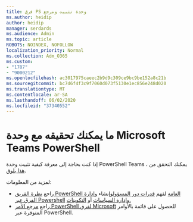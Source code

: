 ```yaml
---
title: فرق PS وحدة تثبيت ومرجع
ms.author: heidip
author: heidip
manager: serdards
ms.audience: Admin
ms.topic: article
ROBOTS: NOINDEX, NOFOLLOW
localization_priority: Normal
ms.collection: Adm_O365
ms.custom:
- "1787"
- "9000212"
ms.openlocfilehash: ac3017975caeec2b9d9c309ce9bc9be152a8c21b
ms.sourcegitcommit: bc7d6f4f3c9f7060d073f5130e1ec856e248d020
ms.translationtype: MT
ms.contentlocale: ar-SA
ms.lasthandoff: 06/02/2020
ms.locfileid: "37340552"
---
```

# <a name="what-you-can-accomplish-with-microsoft-teams-powershell-module"></a>ما يمكنك تحقيقه مع وحدة Microsoft Teams PowerShell

إذا كنت بحاجة إلى معرفة كيفية تثبيت وحدة PowerShell Teams ، يمكنك التحقق من [هذا بلوق](https://blogs.technet.microsoft.com/skypehybridguy/2017/11/07/microsoft-teams-powershell-support/).

لمزيد من المعلومات:

- راجع [نظرة الفريق PowerShell العامة](https://docs.microsoft.com/MicrosoftTeams/teams-powershell-overview) لفهم [قدرات دور المسؤول](https://docs.microsoft.com/MicrosoftTeams/using-admin-roles)وإنشاء [وإدارة الفرق عبر Powershell](https://docs.microsoft.com/MicrosoftTeams/teams-powershell-overview#creating-and-managing-teams-via-powershell) [وإدارة السياسات](https://docs.microsoft.com/MicrosoftTeams/teams-powershell-overview#managing-policies-via-powershell) أو [التكوينات.](https://docs.microsoft.com/MicrosoftTeams/teams-powershell-overview#managing-configurations-via-powershell) 
- راجع [مرجع الأمر PowerShell لفرق Microsoft](https://docs.microsoft.com/powershell/module/teams/?view=teams-ps) للحصول على قائمة بالأوامر المتوفرة عبر PowerShell. 
